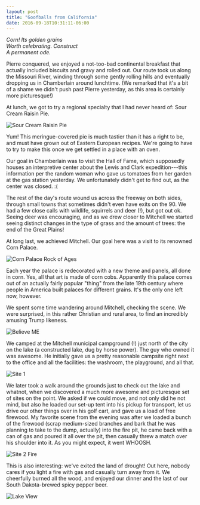 ```yaml
---
layout: post
title: "Goofballs from California"
date: 2016-09-18T10:31:11-06:00
---
```


<i>Corn! Its golden grains<br/>
Worth celebrating. Construct<br/>
A permanent ode.</i>

Pierre conquered, we enjoyed a not-too-bad continental breakfast that actually included biscuits and gravy and rolled out. Our route took us along the Missouri River, winding through some gently rolling hills and eventually dropping us in Chamberlain around lunchtime. (We remarked that it's a bit of a shame we didn't push past Pierre yesterday, as this area is certainly more picturesque!)

At lunch, we got to try a regional specialty that I had never heard of: Sour Cream Raisin Pie.

![Sour Cream Raisin Pie](https://lh3.googleusercontent.com/zMTwgoUtXFbDkt_I2XPh4Me-6ahaE3YGv6G1Ve8csM8xVA_AMSWEujlVrn2Oy1XevcNUCWahtjwl1RU4ANtvgmpGVm0385N5m48yVXJp55rFqmWS4ulsPi0-p40IiGlSEd5EI0VLlkqXsigsSw8sPSDS1EiRr9zD7M4CrTid34rO4h3O-dlqBLaYJTVjObpj3aLd1DDpBLeAeV6pxuBvozqoRtnREYcvWDFulLVlrAUobH-f-93vDRYNHkou_oM0qKe0u2-PAsdiWt0SBfwyr0JYzDS3CczKWh3avPhxTIO4d87po_uP2uVqKfulFpgVayx1Lwqk9CR6cPEk087IVbTIbP00HOvXzX_34NYA1sOlPrhEOATcxXLe7m_odaMQkm-t9pV3VQfht6RZ3Ngj3_qlWVFoQ5VuXeFGyTFBNbn0gEv6YsGbzY8yajJhyFtNdgKSvRD8Kgxd1U-rrC9KZI91X8QqxUModJezR3nx94ByaAGQ9vqxAtykcnnwJERQSW539H5tSrqjLf45YWzibi0Aazf39LC9prXw9Nbu9hFPKfVGozOaDQNINrYYcKRHWqFz3_kLpGRSpPRXD4kgb1Di_vpvzCiVbpZhOoJKL_82_vK0ug=w2322-h1314-no "Sour Cream Raisin Pie")

Yum! This meringue-covered pie is much tastier than it has a right to be, and must have grown out of Eastern European recipes. We're going to have to try to make this once we get settled in a place with an oven.

Our goal in Chamberlain was to visit the Hall of Fame, which supposedly houses an interpretive center about the Lewis and Clark expedition---this information per the random woman who gave us tomatoes from her garden at the gas station yesterday. We unfortunately didn't get to find out, as the center was closed. :(

The rest of the day's route wound us across the freeway on both sides, through small towns that sometimes didn't even have exits on the 90. We had a few close calls with wildlife, squirrels and deer (!), but got out ok. Seeing deer was encouraging, and as we drew closer to Mitchell we started seeing distinct changes in the type of grass and the amount of trees: the end of the Great Plains!

At long last, we achieved Mitchell. Our goal here was a visit to its renowned Corn Palace.

![Corn Palace Rock of Ages](https://lh3.googleusercontent.com/f_P3h85arUYP8DHFzNSaqDA4zhwCIUNNbGmtNW0RI0eePLKSzTgslTi3E_-q4aUWr5ul4ma-oAOq_hcM5e7mb7K9CDu8lvaeywsdRzD0nxIZLWb8RSaeNXXTvODcT_jzJzMQKcx7mQZXFAtmvTpx6fF5VwY4kqSMSD4BqPe2j3qsAicsmCigrYODOTy77HTRx9lVU8ScyQP6bQCkBt3ecsI-8kR3qIS5DD8KYVkIu8XaoBuZVQriAT05tmrdpmJb1JHlzrBcLlHxrzreKeMsEgfNR26lZdgJvQ4p9RyRm7IJL7RhULy3vGPdrmxbA2w1t8tGC05P0L_2bCh8ZzkJZpldQHBNlhfbmlCswTYMrWWF3Ebwt2pJ2qi8P0CGJixxoTpTJj7zzCVl3th8FxsnPJWR3qA9P_kGyDeZL-uD5AwAZJ1zOL6-nzG6DAum2RI75LyLxQwffOmWugpVCFFEmH6o5fq1Gxy9N9ZTrBT8sGVNapnusAZ9cANmB-Vt90FtwMC4jxcEJxKCKmCeCdedkIpG6SFr352o0hK5iEvYud9kGlK2LyR8iauO355-VG8y8HnIIVOFnSDsOn0SkfD5QD3MgLMcH2DuecYc_4XmGEBpRHwL=w2322-h1314-no "Corn Palace Rock of Ages")

Each year the palace is redecorated with a new theme and panels, all done in corn. Yes, all that art is made of corn cobs. Apparently this palace comes out of an actually fairly popular "thing" from the late 19th century where people in America built palaces for different grains. It's the only one left now, however.

We spent some time wandering around Mitchell, checking the scene. We were surprised, in this rather Christian and rural area, to find an incredibly amusing Trump likeness.

![Believe ME](https://lh3.googleusercontent.com/xpTjyBTs5JKgHRLqc0esykkEADR3dY16vBNuvOEMhQcLnsyJIlSR23ACyiQ2GIU7w6zR4etwxk6HIyw7qIqqn4EXYkGx21M_RbKiv6l1oVmmIZydGcKcpETDQ6c_5Zxo3XnZAQpZlPIr7y2T0x6mrkyN8q0huPjD_9IRl1OzX4kIXEDQ8SNo7sGcQLWo97RlFokZ7btqBgk97ZhcTB8czoaPBl2ZDJL-NPjipE3FB4wF3q0HeuhZ1zRoRUgUV2SzfLCrpr7KjdRIYwtMhjBvpbNZXm2qjW-uPn8tLbsYJaMuuHsYh44Aonc-7AKPM3SLUSzX4dj7Vqkw6bQsGOaUZvpcb1SetxuBs3XmN4Yuww-m0yzfXQ0Nv3CaQSztpqDULyPXd-OUY5SonSzE-5UtqP7N8pFRWxSNlbbSxIvZAWhUhYEX9mig6q2Q815pkLIUFRZujYMNDpL9fv23II4mjtLMZ_f3Iu48pi1BPrcsnsZyQ-T_54N3_-77F9v_NRzBPQ1TOX8x0aynJHgKV8VUIORvBRLCFFl1d-05JfMTsaOdeqL0WQ2ti9l33ra5rSdg0BlWIU-CxMJ516rb1itXS8l9nthhmHSaqGlq6srC1ygE70Yb=w818-h1444-no "Believe ME")

We camped at the Mitchell municipal campground (!) just north of the city on the lake (a constructed lake, dug by horse power). The guy who owned it was awesome. He initially gave us a pretty reasonable campsite right next to the office and all the facilities: the washroom, the playground, and all that.

![Site 1](https://lh3.googleusercontent.com/sa15tqJaFHSJ83lFICz-yYmQZh5WLmzQBjQpf4L0HS2Fv13m_2ZOmtLA275_ryKBfPVUL48lcrYL3TOYYV0xMY048y55CMK9tRPOwQPeQSOlHDosj-o7hO5h7x9LTV58RetUwj_Db5oOGvOoS0SpBrqvZBrcbISm7JXPeIaZ1RXbqI6Ehbrbth4Dq8XNFGXBr9FY5ojogSQ2T7atlgVO1A9FJncO2bnEX-brjJhOo4m3t3roGvEWzZBuhcjiVBOXX2d8VXLyXnecjYGZENd6wSM5EtFeUfgGNf5v8KqWmH95Bw5u3l4zMLCArabk78dDr9GuP6VgXJ1RhzJLZPsYJIfi3AO7PgJ_P4PU_BxfmoTcQFw5E4KVrn0F7HLOOFE8x1uQhQDX2dIarNPL-DU5AE89yv-Hnow2qjJU-Egl0EhRRv_z6qg7d2yL-1Rok6mW56OHabV4LEMdUKOKXnIZaaF1LBl4Gcdq8Lqq5wRtn6SwEBK1adIapCoea6fOV_im-h_u3bFasJlJXC7fnQ6bxP1X0-qVo6SEkN9jGNsyUeIwi-6VZYoAzFLrEKh_fvjwT2_oumxskA7GQxkVl5eaVVTduhglvSazzzlz5MkdY-7dskSVCg=w2322-h1314-no "Site 1")

We later took a walk around the grounds just to check out the lake and whatnot, when we discovered a much more awesome and picturesque set of sites on the point. We asked if we could move, and not only did he not mind, but also he loaded our set-up tent into his pickup for transport, let us drive our other things over in his golf cart, and gave us a load of free firewood. My favorite scene from the evening was after we loaded a bunch of the firewood (scrap medium-sized branches and bark that he was planning to take to the dump, actually) into the fire pit, he came back with a can of gas and poured it all over the pit, then casually threw a match over his shoulder into it. As you might expect, it went WHOOSH.

![Site 2 Fire](https://lh3.googleusercontent.com/qOUiKf2PTAXNo1D-g--GJaBpj7dM_gAebVFIC8Ih_x8BZlrqhZtPvlICE6F2NrToUuP6RVu6pdrsjayxi1KWfsqnASBFBZWCvfAh7OMBO2lHkcpasGMc09OpkDo6FeZpNOFFPF3OLnw6edukckacHh1KObM59LWg7f0x1criM5wSZtTPe2rLYtTTDwShLIqbHqNMbYe2E51hRKyEJkjzTo3h5XGUgDHadoV4-yfc_AXW3qzhdLbqo_TTYAJDMx1YMdK3qNy6jutPzOvRf3HwMwTqC1_8P5KKHMC7WLbyTpr-HIrLpMIZFn0SUjUMtUsE2IsTnn6P9xReCArZoRgXiZM2i3dBwDlGAkZy8FkKDqOIANnfL6ayX-3_elv3uuNrx2ixJ7y2xixcEmjt3vo44SpYb_ZkPTu-ezJXdWlCFEevR0TnJc6Rt1bQx10dMr_WomxJk9CTGVESd_7mNI-5aQMi4ZTGC9p_HVYFveOHFcusCIE5-PW7OjJzqAM4ymot-6kXndLu35phXTXvGwmpDnseghy6g18zudOAbSfoxmBFisNWRibOkSBGwTl0k2t_zXfImjiKShC1tFj_B09_0LiFbXbACceIZAEfx8A6yNY_gGji_g=w2322-h1314-no "Site 2 Fire")

This is also interesting: we've exited the land of drought! Out here, nobody cares if you light a fire with gas and casually turn away from it. We cheerfully burned all the wood, and enjoyed our dinner and the last of our South Dakota-brewed spicy pepper beer.

![Lake View](https://lh3.googleusercontent.com/ejvm8RG-5-4-pmC0hQbPcXgh1XPaZLbhPwtNDU-1ZK6nFo2BmhG8vl-sUcuViJgefQHF6Kccpxkhw1johw4HXTOs1Sa_hvpoLlMPXbNHAvWtlAYE3yzJKtPZ0gfbaA_3WylHqGS5BFal9RFNnlejoVIB8Re4eBM6xdvQlaPmb57pmSd04s5E0NBNxsrO6XGXbQoJpGR9DytM7gqgadkKgYp65mUjFlNmI_HoSkrW-w4m34SIvZyWcm7vCFRmVhuLCUljgx9pwqnsOEy2mYvTxK_H_hnA45X9ZRMAYctxfX9o59I9Aj1mDWsKpFF1JfLZg_5NtyyVXoI9OIBMTioDZHs39WpDK4BYMu77oXoCWj0iyjQUqCuV4Q4XxY5JiG3YAqTAHi9FEB9IxDbbDwBzNNwMZYwqDRWhdUj34BCYrjOjPODlZGzcvmQNNufRGSJk-dn4bX8aEAb2n1qKiX3rMc13OQnJtcg1W9DWuZzdVL9pr7J4Poz-m3cA0iPUgmS-eBCSexEzgfgbQXqWCZ6T4QdsLg6XFA4p-2HnX_nceBbkhdF-8h8KRxr25eQ6-ABbpNtpLmOmcZfRuDl70ql1jRfQ0tyPnYpKY5rnk6gbGticLY-hhA=w2322-h1314-no "Lake View")
